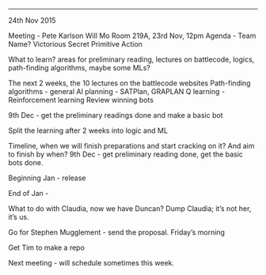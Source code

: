 
----

24th Nov 2015

Meeting -
Pete
Karlson
Will
Mo
Room 219A, 23rd Nov, 12pm
Agenda - 
Team Name?
Victorious Secret
Primitive Action

What to learn? areas for preliminary reading, lectures on battlecode, logics, path-finding algorithms, maybe some MLs?

The next 2 weeks, the 10 lectures on the battlecode websites
Path-finding algorithms - general 
AI planning - SATPlan, GRAPLAN
Q learning - Reinforcement learning
Review winning bots

9th Dec - get the preliminary readings done and make a basic bot

Split the learning after 2 weeks into logic and ML

Timeline, when we will finish preparations and start cracking on it? And aim to finish by when?
9th Dec - get preliminary reading done, get the basic bots done.
 
Beginning Jan - release

End of Jan -

What to do with Claudia, now we have Duncan?
Dump Claudia; it’s not her, it’s us. 

Go for Stephen Mugglement  - send the proposal. Friday’s morning

Get Tim to make a repo 

Next meeting - will schedule sometimes this week.
